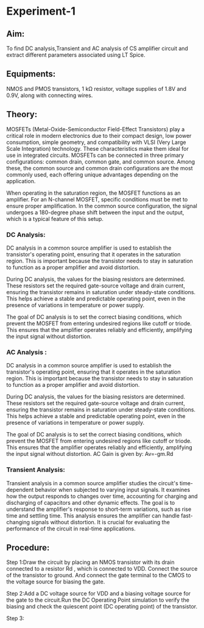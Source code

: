# Experiment-1
## Aim:
To find DC analysis,Transient and AC analysis of CS amplifier circuit and extract different parameters associated using LT Spice.
## Equipments:
 NMOS and PMOS transistors,  1 kΩ resistor, voltage supplies of 1.8V and 0.9V, along with connecting wires.
## Theory:
MOSFETs (Metal-Oxide-Semiconductor Field-Effect Transistors) play a critical role in modern electronics due to their compact design, low power consumption, simple geometry, and compatibility with VLSI (Very Large Scale Integration) technology. These characteristics make them ideal for use in integrated circuits.
MOSFETs can be connected in three primary configurations: common drain, common gate, and common source. Among these, the common source and common drain configurations are the most commonly used, each offering unique advantages depending on the application.

When operating in the saturation region, the MOSFET functions as an amplifier. For an N-channel MOSFET, specific conditions must be met to ensure proper amplification. In the common source configuration, the signal undergoes a 180-degree phase shift between the input and the output, which is a typical feature of this setup.
### DC Analysis:
DC analysis in a common source amplifier is used to establish the transistor's operating point, ensuring that it operates in the saturation region. This is important because the transistor needs to stay in saturation to function as a proper amplifier and avoid distortion.

During DC analysis, the values for the biasing resistors are determined. These resistors set the required gate-source voltage and drain current, ensuring the transistor remains in saturation under steady-state conditions. This helps achieve a stable and predictable operating point, even in the presence of variations in temperature or power supply.

The goal of DC analysis is to set the correct biasing conditions, which prevent the MOSFET from entering undesired regions like cutoff or triode. This ensures that the amplifier operates reliably and efficiently, amplifying the input signal without distortion.

### AC Analysis :
DC analysis in a common source amplifier is used to establish the transistor's operating point, ensuring that it operates in the saturation region. This is important because the transistor needs to stay in saturation to function as a proper amplifier and avoid distortion.

During DC analysis, the values for the biasing resistors are determined. These resistors set the required gate-source voltage and drain current, ensuring the transistor remains in saturation under steady-state conditions. This helps achieve a stable and predictable operating point, even in the presence of variations in temperature or power supply.

The goal of DC analysis is to set the correct biasing conditions, which prevent the MOSFET from entering undesired regions like cutoff or triode. This ensures that the amplifier operates reliably and efficiently, amplifying the input signal without distortion.
  AC Gain is given by: Av=-gm.Rd
### Transient Analysis:
  Transient analysis in a common source amplifier studies the circuit's time-dependent behavior when subjected to varying input signals. It examines how the output responds to changes over time, accounting for charging and discharging of capacitors and other dynamic effects. The goal is to understand the amplifier's response to short-term variations, such as rise time and settling time. This analysis ensures the amplifier can handle fast-changing signals without distortion. It is crucial for evaluating the performance of the circuit in real-time applications.
## Procedure:
Step 1:Draw the circuit by placing an NMOS transistor with its drain connected to a resistor 
Rd , which is connected to VDD. Connect the source of the transistor to ground.
And connect the gate terminal to the CMOS to the voltage source for biasing the gate.

Step 2:Add a DC voltage source for VDD and a biasing voltage source for the gate to the circuit.Run the DC Operating Point simulation to verify the biasing and check the quiescent point (DC operating point) of the transistor.


Step 3:





